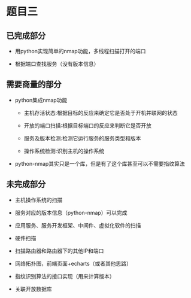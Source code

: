 # 题目三

## 已完成部分

*   用python实现简单的nmap功能，多线程扫描打开的端口

*   根据端口查找服务（没有版本信息）

## 需要商量的部分

*   python集成nmap功能

    *   主机存活状态:根据目标的反应来确定它是否处于开机并联网的状态

    *   开放的端口扫描∶根据目标端口的反应来判断它是否开放

    *   服务及版本检测:检测它运行服务的服务类型和版本

    *   操作系统检测:识别主机的操作系统

*   python-nmap其实只是一个库，但是有了这个库甚至可以不需要指纹算法

## 未完成部分

*   主机操作系统的扫描

*   服务对应的版本信息（python-nmap）可以完成

*   应用服务、服务开发框架、中间件、虚拟化软件的扫描

*   硬件扫描

*   扫描路由器和路由器下的其他IP和端口

*   网络拓扑图，前端页面+echarts（或者其他思路）

*   指纹识别算法的接口实现（用来计算版本）

*   关联开放数据库
